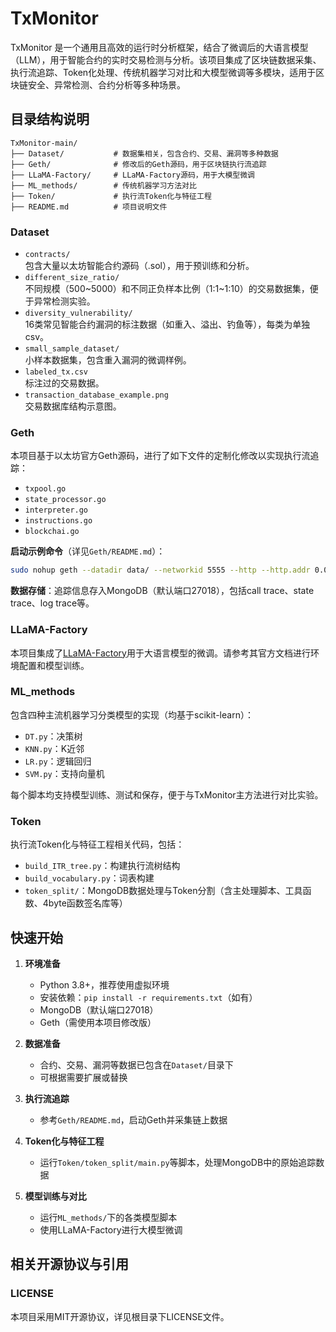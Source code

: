 # TxMonitor

TxMonitor 是一个通用且高效的运行时分析框架，结合了微调后的大语言模型（LLM），用于智能合约的实时交易检测与分析。该项目集成了区块链数据采集、执行流追踪、Token化处理、传统机器学习对比和大模型微调等多模块，适用于区块链安全、异常检测、合约分析等多种场景。

## 目录结构说明

```
TxMonitor-main/
├── Dataset/           # 数据集相关，包含合约、交易、漏洞等多种数据
├── Geth/              # 修改后的Geth源码，用于区块链执行流追踪
├── LLaMA-Factory/     # LLaMA-Factory源码，用于大模型微调
├── ML_methods/        # 传统机器学习方法对比
├── Token/             # 执行流Token化与特征工程
├── README.md          # 项目说明文件
```

### Dataset

- `contracts/`  
  包含大量以太坊智能合约源码（.sol），用于预训练和分析。
- `different_size_ratio/`  
  不同规模（500~5000）和不同正负样本比例（1:1~1:10）的交易数据集，便于异常检测实验。
- `diversity_vulnerability/`  
  16类常见智能合约漏洞的标注数据（如重入、溢出、钓鱼等），每类为单独csv。
- `small_sample_dataset/`  
  小样本数据集，包含重入漏洞的微调样例。
- `labeled_tx.csv`  
  标注过的交易数据。
- `transaction_database_example.png`  
  交易数据库结构示意图。

### Geth

本项目基于以太坊官方Geth源码，进行了如下文件的定制化修改以实现执行流追踪：
- `txpool.go`
- `state_processor.go`
- `interpreter.go`
- `instructions.go`
- `blockchai.go`

**启动示例命令**（详见`Geth/README.md`）：
```bash
sudo nohup geth --datadir data/ --networkid 5555 --http --http.addr 0.0.0.0 --http.port 8545 ...
```
**数据存储**：追踪信息存入MongoDB（默认端口27018），包括call trace、state trace、log trace等。

### LLaMA-Factory

本项目集成了[LLaMA-Factory](https://github.com/hiyouga/LLaMA-Factory)用于大语言模型的微调。请参考其官方文档进行环境配置和模型训练。

### ML_methods

包含四种主流机器学习分类模型的实现（均基于scikit-learn）：
- `DT.py`：决策树
- `KNN.py`：K近邻
- `LR.py`：逻辑回归
- `SVM.py`：支持向量机

每个脚本均支持模型训练、测试和保存，便于与TxMonitor主方法进行对比实验。

### Token

执行流Token化与特征工程相关代码，包括：
- `build_ITR_tree.py`：构建执行流树结构
- `build_vocabulary.py`：词表构建
- `token_split/`：MongoDB数据处理与Token分割（含主处理脚本、工具函数、4byte函数签名库等）

## 快速开始

1. **环境准备**  
   - Python 3.8+，推荐使用虚拟环境
   - 安装依赖：`pip install -r requirements.txt`（如有）
   - MongoDB（默认端口27018）
   - Geth（需使用本项目修改版）

2. **数据准备**  
   - 合约、交易、漏洞等数据已包含在`Dataset/`目录下
   - 可根据需要扩展或替换

3. **执行流追踪**  
   - 参考`Geth/README.md`，启动Geth并采集链上数据

4. **Token化与特征工程**  
   - 运行`Token/token_split/main.py`等脚本，处理MongoDB中的原始追踪数据

5. **模型训练与对比**  
   - 运行`ML_methods/`下的各类模型脚本
   - 使用LLaMA-Factory进行大模型微调

## 相关开源协议与引用

### LICENSE

本项目采用MIT开源协议，详见根目录下LICENSE文件。
